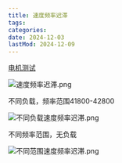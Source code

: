 ```yaml
---
title: 速度频率迟滞
tags:
categories:
date: 2024-12-03
lastMod: 2024-12-09
---
```

[电机测试](file://C:\USM\电机测试数据)

![速度频率迟滞.png](/assets/速度频率迟滞_1733383539422_0.png)

不同负载，频率范围41800-42800

![不同负载速度频率迟滞.png](/assets/不同负载速度频率迟滞_1733725220326_0.png)

不同频率范围，无负载

![不同范围速度频率迟滞.png](/assets/不同范围速度频率迟滞_1733726350565_0.png)
